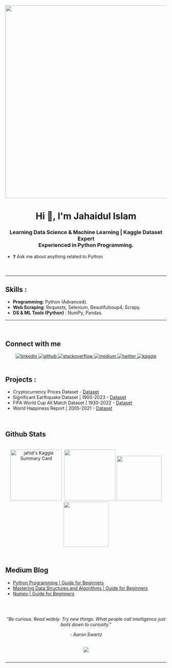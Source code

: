 <div align="center">
<img src="https://i.pinimg.com/originals/fc/71/63/fc71635c7f1b09ed30413f59bb749582.gif" align="center" height="" width="600" />
</div>  
  

<h1 align="center">Hi 👋, I'm Jahaidul Islam</h1>
<h3 align="center">
Learning Data Science & Machine Learning | Kaggle Dataset Expert </br> 
Experienced in Python Programming.
</h3>

- ❓ Ask me about anything related to Python  
<br/>  

---

## **Skills** :
- **Programming**: Python (Advanced).
- **Web Scraping**: Requests, Selenium, Beautifulsoup4, Scrapy.
- **DS & ML Tools (Python)** : NumPy, Pandas.
---
</div>

</td><td valign="top" width="33%">



</td></tr></table>  

<br/>  


## Connect with me  
<div align="center">
<a href="https://linkedin.com/in/jahaidul-islam358" target="_blank">
<img src=https://img.shields.io/badge/linkedin-%231E77B5.svg?&style=for-the-badge&logo=linkedin&logoColor=white alt=linkedin style="margin-bottom: 5px;" />
</a>
<a href="https://github.com/jahaidul" target="_blank">
<img src=https://img.shields.io/badge/github-%2324292e.svg?&style=for-the-badge&logo=github&logoColor=white alt=github style="margin-bottom: 5px;" />
</a>
<a href="https://stackoverflow.com/users/12724247/jahaidul-islam" target="_blank">
<img src=https://img.shields.io/badge/stackoverflow-%23F28032.svg?&style=for-the-badge&logo=stackoverflow&logoColor=white alt=stackoverflow style="margin-bottom: 5px;" />
</a>
<a href="https://medium.com/@jahaidul.islam358" target="_blank">
<img src=https://img.shields.io/badge/medium-%23292929.svg?&style=for-the-badge&logo=medium&logoColor=white alt=medium style="margin-bottom: 5px;" />
</a>
<a href="https://twitter.com/Jahaidul35" target="_blank">
<img src=https://img.shields.io/badge/twitter-%2300acee.svg?&style=for-the-badge&logo=twitter&logoColor=white alt=twitter style="margin-bottom: 5px;" />
</a>
<a href="https://www.kaggle.com/jahaidulislam" target="_blank">
<img src=https://img.shields.io/badge/kaggle-%2344BAE8.svg?&style=for-the-badge&logo=kaggle&logoColor=white alt=kaggle style="margin-bottom: 5px;" />
</a>  
</div>  
<br/>  


## **Projects** :
  - Cryptocurrency Prices Dataset - [Dataset](https://www.kaggle.com/datasets/jahaidulislam/cryptocurrency-prices-dataset)
  - Significant Earthquake Dataset | 1900-2023 - [Dataset](https://www.kaggle.com/datasets/jahaidulislam/significant-earthquake-dataset-1900-2023)
  - FIFA World Cup All Match Dataset | 1930-2022 - [Dataset](https://www.kaggle.com/datasets/jahaidulislam/fifa-world-cup-1930-2022-all-match-dataset)
  - World Happiness Report | 2005-2021 - [Dataset](https://www.kaggle.com/datasets/jahaidulislam/world-happiness-report-2005-2021)
<p align=center>
  </br>
  
## Github Stats
<p align=center>
<br/>
<img src="https://kaggle-card.chienhsiang-hung.eu.org/api/svg?jahaidulislam" alt="jahid's Kaggle Summary Card" height="160"/>&nbsp;
<img src="https://github-readme-stats.vercel.app/api?username=jahaidul&show_icons=true" height="160"/>
<img src="https://github-readme-streak-stats.herokuapp.com/?user=jahaidul"height="140"/>
<img src="https://github-readme-activity-graph.cyclic.app/graph?username=jahaidul&bg_color=ffffff&color=000000&line=8d778c&point=4c4848&area=true&hide_border=true)](https://github.com/ashutosh00710/github-readme-activity-graph"height="140"/>
</p>
<br/>
<p align=center>
  
## Medium Blog
 - [Python Programming | Guide for Beginners](https://medium.com/@jahaidul.islam358/python-programming-3faea734a055)
 - [Mastering Data Structures and Algorithms | Guide for Beginners](https://medium.com/@jahaidul.islam358/mastering-data-structures-and-algorithms-a-guide-for-beginners-eb0a925bd16b)
 - [Numpy | Guide for Beginners](https://medium.com/@jahaidul.islam358/numpy-d8bb2a0db564)
  <br/>
  
<br/>  


</div>    

<p align="center"><i>“Be curious. Read widely. Try new things. What people call intelligence just boils down to curiosity.”</i></p>
<p align="center"><i>- Aaron Swartz </i></p>
<br/>  
<div align="center">
<img src="https://komarev.com/ghpvc/?username=jahaidul&&style=flat-square" align="center" />
<div align="center"></div>
<br />

----
